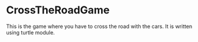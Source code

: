 # CrossTheRoadGame
This is the game where you have to cross the road with the cars. It is written using turtle module.
